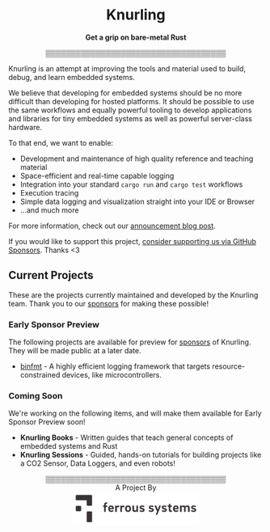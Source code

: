 <h1 align="center">Knurling</h1>
<div align="center">
  <strong>Get a grip on bare-metal Rust</strong>

  ▒▒▒▒▒▒▒▒▒▒▒▒▒▒▒▒▒▒▒▒▒▒▒▒▒▒▒▒▒▒▒▒▒▒▒▒
</div>

Knurling is an attempt at improving the tools and material used to build, debug, and learn embedded systems.

We believe that developing for embedded systems should be no more difficult than developing for hosted platforms. It should be possible to use the same workflows and equally powerful tooling to develop applications and libraries for tiny embedded systems as well as powerful server-class hardware.

To that end, we want to enable:

* Development and maintenance of high quality reference and teaching material
* Space-efficient and real-time capable logging
* Integration into your standard `cargo run` and `cargo test` workflows
* Execution tracing
* Simple data logging and visualization straight into your IDE or Browser
* ...and much more

For more information, check out our [announcement blog post].

[announcement blog post]: https://ferrous-systems.com/blog/knurling-rs/

If you would like to support this project, [consider supporting us via GitHub Sponsors][sponsor]. Thanks <3

[sponsor]: https://github.com/sponsors/knurling-rs

## Current Projects

These are the projects currently maintained and developed by the Knurling team. Thank you to our [sponsors][sponsor] for making these possible!

### Early Sponsor Preview

The following projects are available for preview for [sponsors][sponsor] of Knurling. They will be made public at a later date.

* [binfmt](https://github.com/knurling-rs/binfmt) - A highly efficient logging framework that targets resource-constrained devices, like microcontrollers.

### Coming Soon

We're working on the following items, and will make them available for Early Sponsor Preview soon!

* **Knurling Books** - Written guides that teach general concepts of embedded systems and Rust
* **Knurling Sessions** - Guided, hands-on tutorials for building projects like a CO2 Sensor, Data Loggers, and even robots!

<div align="center">
  ▒▒▒▒▒▒▒▒▒▒▒▒▒▒▒▒▒▒▒▒▒▒▒▒▒▒▒▒▒▒▒▒▒▒▒▒
</div>

<div align="center">A Project By</div>
<div align="center">
    <a href="https://ferrous-systems.com/"><img src="img/ferrous-logo.png" width="250" alt="Ferrous Systems"></a>
</div>
